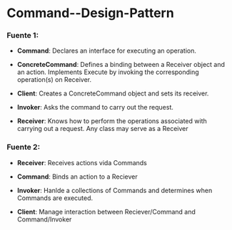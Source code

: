 # Command--Design-Pattern

### Fuente 1:

- **Command**: Declares an interface for executing an operation.

- **ConcreteCommand**: Defines a binding between a Receiver object and an action.
Implements Execute by invoking the corresponding operation(s) on Receiver.

- **Client**: Creates a ConcreteCommand object and sets its receiver.

- **Invoker**: Asks the command to carry out the request.

- **Receiver**: Knows how to perform the operations associated with carrying out a request. Any class may serve as a Receiver

### Fuente 2:
- **Receiver**: Receives actions vida Commands

- **Command**: Binds an action to a Reciever

- **Invoker**: Hanlde a collections of Commands and determines when  Commands are executed.

- **Client**: Manage interaction between Reciever/Command and Command/Invoker
